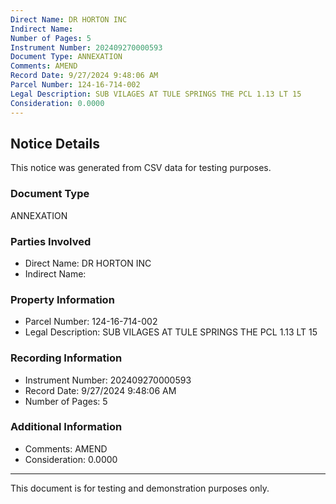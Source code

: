 ```yaml
---
Direct Name: DR HORTON INC
Indirect Name: 
Number of Pages: 5
Instrument Number: 202409270000593
Document Type: ANNEXATION
Comments: AMEND
Record Date: 9/27/2024 9:48:06 AM
Parcel Number: 124-16-714-002
Legal Description: SUB VILAGES AT TULE SPRINGS THE PCL 1.13 LT 15
Consideration: 0.0000
---
```


## Notice Details

This notice was generated from CSV data for testing purposes.

### Document Type
ANNEXATION

### Parties Involved
- Direct Name: DR HORTON INC
- Indirect Name: 

### Property Information
- Parcel Number: 124-16-714-002
- Legal Description: SUB VILAGES AT TULE SPRINGS THE PCL 1.13 LT 15

### Recording Information
- Instrument Number: 202409270000593
- Record Date: 9/27/2024 9:48:06 AM
- Number of Pages: 5

### Additional Information
- Comments: AMEND
- Consideration: 0.0000

---

This document is for testing and demonstration purposes only.
